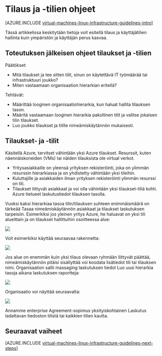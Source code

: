 <properties
    pageTitle="Tilauksen ja tilien ohjeet | Microsoft Azure"
    description="Lisätietoja keskeisiä suunnittelu ja käyttöönotto ohjeita tilaukset ja Azure-tilit."
    documentationCenter=""
    services="virtual-machines-linux"
    authors="iainfoulds"
    manager="timlt"
    editor=""
    tags="azure-resource-manager"/>

<tags
    ms.service="virtual-machines-linux"
    ms.workload="infrastructure-services"
    ms.tgt_pltfrm="vm-linux"
    ms.devlang="na"
    ms.topic="article"
    ms.date="09/08/2016"
    ms.author="iainfou"/>

# <a name="subscription-and-accounts-guidelines"></a>Tilaus ja -tilien ohjeet

[AZURE.INCLUDE [virtual-machines-linux-infrastructure-guidelines-intro](../../includes/virtual-machines-linux-infrastructure-guidelines-intro.md)] 

Tässä artikkelissa keskitytään tietoja voit esitellä tilaus ja käyttäjätilien hallinta kuin ympäristön ja käyttäjän perus kasvaa.


## <a name="implementation-guidelines-for-subscriptions-and-accounts"></a>Toteutuksen jälkeisen ohjeet tilaukset ja -tilien

Päätökset:

- Mitä tilaukset ja tee sitten tilit, sinun on käytettävä IT työmäärää tai infrastruktuuri joukko?
- Miten vastaamaan organisaation hierarkian eritellä?

Tehtävät:

- Määrittää looginen organisaatiohierarkia, kun haluat hallita tilauksen tason.
- Määritä vastaamaan looginen hierarkia pakollinen tilit ja valitse jokaisen tilin tilaukset.
- Luo joukko tilaukset ja tilille nimeämiskäytännön mukaisesti.


## <a name="subscriptions-and-accounts"></a>Tilaukset- ja -tilit

Käsitellä Azure, tarvitset vähintään yksi Azure tilaukset. Resurssit, kuten näennäiskoneiden (VMs) tai näiden tilauksista ole virtual verkot.

- Yritysasiakkaille on yleensä yrityksen rekisteröinti, joka on ylimmän resurssin hierarkiassa ja on yhdistetty vähintään yksi tileihin.
- Kuluttajille ja asiakkaiden ilman yrityksen rekisteröinti ylimmän resurssi on tili.
- Tilaukset liittyvät asiakkaat ja voi olla vähintään yksi tilaukset-tiliä kohti. Azure tietueet laskutustiedot tilauksen tasolla.

Vuoksi kaksi hierarkiaa tasoa tilin/tilauksen suhteen enimmäismäärä on tärkeää Tasaa nimeämiskäytännön asiakkaat ja tilaukset laskutuksen tarpeisiin. Esimerkiksi jos yleinen yritys Azure, he haluavat on yksi tili alueittain ja on tilaukset hallittuihin osoitteessa alue:

![](./media/virtual-machines-common-infrastructure-service-guidelines/sub01.png)

Voit esimerkiksi käyttää seuraavaa rakennetta:

![](./media/virtual-machines-common-infrastructure-service-guidelines/sub02.png)

Jos alue on enemmän kuin yksi tilaus olevaan ryhmään liittyvät päättää, nimeämiskäytännön pitäisi sisällyttää voi koodata lisätiedot tili tai tilauksen nimi. Organisaation sallii massaging laskutuksen tiedot Luo uusi hierarkia tasoja aikana laskutuksen raportteja:

![](./media/virtual-machines-common-infrastructure-service-guidelines/sub03.png)

Organisaatio voi näyttää seuraavalta:

![](./media/virtual-machines-common-infrastructure-service-guidelines/sub04.png)

Annamme enterprise Agreement-sopimus yksityiskohtainen Laskutus ladattavan tiedoston tilistä tai kaikkien tilien kautta.


## <a name="next-steps"></a>Seuraavat vaiheet

[AZURE.INCLUDE [virtual-machines-linux-infrastructure-guidelines-next-steps](../../includes/virtual-machines-linux-infrastructure-guidelines-next-steps.md)] 